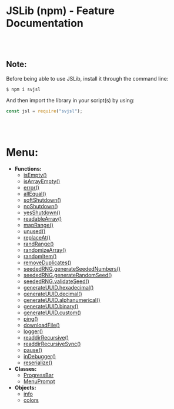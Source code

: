 # JSLib (npm) - Feature Documentation

<br><br>

## Note:
Before being able to use JSLib, install it through the command line:
```
$ npm i svjsl
```
And then import the library in your script(s) by using:
```js
const jsl = require("svjsl");
```

<br><br>

# Menu:
- **Functions:**
    - [isEmpty()](./features/functions.md#isempty)
    - [isArrayEmpty()](./features/functions.md#isarrayempty)
    - [error()](./features/functions.md#error)
    - [allEqual()](./features/functions.md#allequal)
    - [softShutdown()](./features/functions.md#softshutdown)
    - [noShutdown()](./features/functions.md#noshutdown)
    - [yesShutdown()](./features/functions.md#yesshutdown)
    - [readableArray()](./features/functions.md#readablearray)
    - [mapRange()](./features/functions.md#maprange)
    - [unused()](./features/functions.md#unused)
    - [replaceAt()](./features/functions.md#replaceat)
    - [randRange()](./features/functions.md#randrange)
    - [randomizeArray()](./features/functions.md#randomizearray)
    - [randomItem()](./features/functions.md#randomitem)
    - [removeDuplicates()](./features/functions.md#removeduplicates)
    - [seededRNG.generateSeededNumbers()](./features/functions.md#seededrng-generateseedednumbers)
    - [seededRNG.generateRandomSeed()](./features/functions.md#seededrng-generaterandomseed)
    - [seededRNG.validateSeed()](./features/functions.md#seededrng-validateseed)
    - [generateUUID.hexadecimal()](./features/functions.md#generateuuid-hexadecimal)
    - [generateUUID.decimal()](./features/functions.md#generateuuid-decimal)
    - [generateUUID.alphanumerical()](./features/functions.md#generateuuid-alphanumerical)
    - [generateUUID.binary()](./features/functions.md#generateuuid-binary)
    - [generateUUID.custom()](./features/functions.md#generateuuid-custom)
    - [ping()](./features/functions.md#ping)
    - [downloadFile()](./features/functions.md#downloadfile)
    - [logger()](./features/functions.md#logger)
    - [readdirRecursive()](./features/functions.md#readdirrecursive)
    - [readdirRecursiveSync()](./features/functions.md#readdirrecursivesync)
    - [pause()](./features/functions.md#pause)
    - [inDebugger()](./features/functions.md#indebugger)
    - [reserialize()](./features/functions.md#reserialize)
- **Classes:**
    - [ProgressBar](./features/classes.md#progress-bar)
    - [MenuPrompt](./features/classes.md#menu-prompt)
- **Objects:**
    - [info](./features/objects.md#info)
    - [colors](./features/objects.md#colors)
